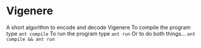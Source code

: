 # Vigenere
A short algorithm to encode and decode Vigenere
To compile the program type 
`ant compile`
To run the program type
`ant run`
Or to do both things...
`ant compile && ant run`

